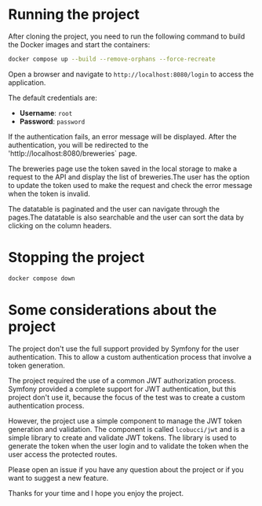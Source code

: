 
# Running the project
After cloning the project, you need to run the following command to build the Docker images and start the containers:
```bash
docker compose up --build --remove-orphans --force-recreate
```

Open a browser and navigate to `http://localhost:8080/login` to access the application.

The default credentials are:
- **Username**: `root`
- **Password**: `password`

If the authentication fails, an error message will be displayed.
After the authentication, you will be redirected to the 'httlp://localhost:8080/breweries` page.

The breweries page use the token saved in the local storage to make a request to the API and display the list of breweries.The user has the option to update the token used to make the request and check the error message when the token is invalid.

The datatable is paginated and the user can navigate through the pages.The datatable is also searchable and the user can sort the data by clicking on the column headers.

# Stopping the project
```bash
docker compose down
```

# Some considerations about the project
The project don't use the full support provided by Symfony for the user authentication. This to allow a custom authentication process that involve a token generation.

The project required the use of a common JWT authorization process. Symfony provided a complete support for JWT authentication, but this project don't use it, because the focus of the test was to create a custom authentication process.

However, the project use a simple component to manage the JWT token generation and validation. The component is called `lcobucci/jwt` and is a simple library to create and validate JWT tokens. The library is used to generate the token when the user login and to validate the token when the user access the protected routes.

Please open an issue if you have any question about the project or if you want to suggest a new feature.

Thanks for your time and I hope you enjoy the project.